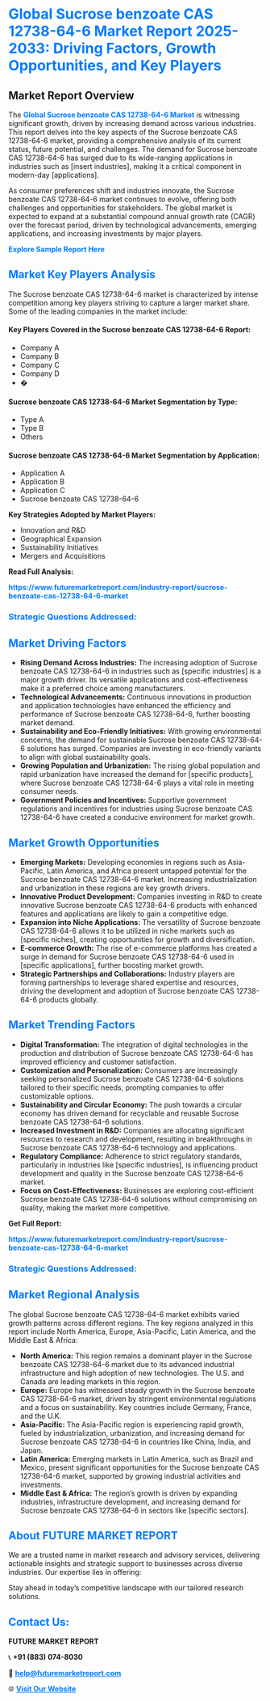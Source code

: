 <h1 style="color: #007BFF;">Global Sucrose benzoate CAS 12738-64-6 Market Report 2025-2033: Driving Factors, Growth Opportunities, and Key Players</h1>

<section id="overview">
<h2>Market Report Overview</h2>
<p>The <a href="https://www.futuremarketreport.com/industry-report/sucrose-benzoate-cas-12738-64-6-market" style="color: #007BFF; text-decoration: none;"><strong>Global Sucrose benzoate CAS 12738-64-6 Market</strong></a> is witnessing significant growth, driven by increasing demand across various industries. This report delves into the key aspects of the Sucrose benzoate CAS 12738-64-6 market, providing a comprehensive analysis of its current status, future potential, and challenges. The demand for Sucrose benzoate CAS 12738-64-6 has surged due to its wide-ranging applications in industries such as [insert industries], making it a critical component in modern-day [applications].</p>
<p>As consumer preferences shift and industries innovate, the Sucrose benzoate CAS 12738-64-6 market continues to evolve, offering both challenges and opportunities for stakeholders. The global market is expected to expand at a substantial compound annual growth rate (CAGR) over the forecast period, driven by technological advancements, emerging applications, and increasing investments by major players.</p>
</section>

<section id="overview">
<p><a href="https://www.futuremarketreport.com/request-sample/reportId=116681" style="color: #007BFF; text-decoration: none;"><strong>Explore Sample Report Here</strong></a></p>
</section>

<section id="key-players">
<h2 style="color: #007BFF;">Market Key Players Analysis</h2>
<p>The Sucrose benzoate CAS 12738-64-6 market is characterized by intense competition among key players striving to capture a larger market share. Some of the leading companies in the market include:</p>
<h4>Key Players Covered in the Sucrose benzoate CAS 12738-64-6 Report:</h4>
<ul><li>Company A</li><li>Company B</li><li>Company C</li><li>Company D</li><li>�</li></ul>
<h4>Sucrose benzoate CAS 12738-64-6 Market Segmentation by Type:</h4>
<ul><li>Type A</li><li>Type B</li><li>Others</li></ul>

<h4>Sucrose benzoate CAS 12738-64-6 Market Segmentation by Application:</h4>
<ul><li>Application A</li><li>Application B</li><li>Application C</li><li>Sucrose benzoate CAS 12738-64-6</li></ul>
<p><strong>Key Strategies Adopted by Market Players:</strong></p>
<ul>
<li>Innovation and R&D</li>
<li>Geographical Expansion</li>
<li>Sustainability Initiatives</li>
<li>Mergers and Acquisitions</li>
</ul>
</section>

<section>
<p><strong>Read Full Analysis: </strong></p><a href="https://www.futuremarketreport.com/industry-report/sucrose-benzoate-cas-12738-64-6-market" style="color: #007BFF; text-decoration: none;"><strong>https://www.futuremarketreport.com/industry-report/sucrose-benzoate-cas-12738-64-6-market</strong></a>
<h3 style="color: #007BFF;">Strategic Questions Addressed:</h3>
</section>

<section id="driving-factors">
<h2 style="color: #007BFF;">Market Driving Factors</h2>
<ul>
<li><strong>Rising Demand Across Industries:</strong> The increasing adoption of Sucrose benzoate CAS 12738-64-6 in industries such as [specific industries] is a major growth driver. Its versatile applications and cost-effectiveness make it a preferred choice among manufacturers.</li>
<li><strong>Technological Advancements:</strong> Continuous innovations in production and application technologies have enhanced the efficiency and performance of Sucrose benzoate CAS 12738-64-6, further boosting market demand.</li>
<li><strong>Sustainability and Eco-Friendly Initiatives:</strong> With growing environmental concerns, the demand for sustainable Sucrose benzoate CAS 12738-64-6 solutions has surged. Companies are investing in eco-friendly variants to align with global sustainability goals.</li>
<li><strong>Growing Population and Urbanization:</strong> The rising global population and rapid urbanization have increased the demand for [specific products], where Sucrose benzoate CAS 12738-64-6 plays a vital role in meeting consumer needs.</li>
<li><strong>Government Policies and Incentives:</strong> Supportive government regulations and incentives for industries using Sucrose benzoate CAS 12738-64-6 have created a conducive environment for market growth.</li>
</ul>
</section>

<section id="growth-opportunities">
<h2 style="color: #007BFF;">Market Growth Opportunities</h2>
<ul>
<li><strong>Emerging Markets:</strong> Developing economies in regions such as Asia-Pacific, Latin America, and Africa present untapped potential for the Sucrose benzoate CAS 12738-64-6 market. Increasing industrialization and urbanization in these regions are key growth drivers.</li>
<li><strong>Innovative Product Development:</strong> Companies investing in R&D to create innovative Sucrose benzoate CAS 12738-64-6 products with enhanced features and applications are likely to gain a competitive edge.</li>
<li><strong>Expansion into Niche Applications:</strong> The versatility of Sucrose benzoate CAS 12738-64-6 allows it to be utilized in niche markets such as [specific niches], creating opportunities for growth and diversification.</li>
<li><strong>E-commerce Growth:</strong> The rise of e-commerce platforms has created a surge in demand for Sucrose benzoate CAS 12738-64-6 used in [specific applications], further boosting market growth.</li>
<li><strong>Strategic Partnerships and Collaborations:</strong> Industry players are forming partnerships to leverage shared expertise and resources, driving the development and adoption of Sucrose benzoate CAS 12738-64-6 products globally.</li>
</ul>
</section>

<section id="trending-factors">
<h2 style="color: #007BFF;">Market Trending Factors</h2>
<ul>
<li><strong>Digital Transformation:</strong> The integration of digital technologies in the production and distribution of Sucrose benzoate CAS 12738-64-6 has improved efficiency and customer satisfaction.</li>
<li><strong>Customization and Personalization:</strong> Consumers are increasingly seeking personalized Sucrose benzoate CAS 12738-64-6 solutions tailored to their specific needs, prompting companies to offer customizable options.</li>
<li><strong>Sustainability and Circular Economy:</strong> The push towards a circular economy has driven demand for recyclable and reusable Sucrose benzoate CAS 12738-64-6 solutions.</li>
<li><strong>Increased Investment in R&D:</strong> Companies are allocating significant resources to research and development, resulting in breakthroughs in Sucrose benzoate CAS 12738-64-6 technology and applications.</li>
<li><strong>Regulatory Compliance:</strong> Adherence to strict regulatory standards, particularly in industries like [specific industries], is influencing product development and quality in the Sucrose benzoate CAS 12738-64-6 market.</li>
<li><strong>Focus on Cost-Effectiveness:</strong> Businesses are exploring cost-efficient Sucrose benzoate CAS 12738-64-6 solutions without compromising on quality, making the market more competitive.</li>
</ul>
</section>

<section>
<p><strong>Get Full Report: </strong></p><a href="https://www.futuremarketreport.com/industry-report/sucrose-benzoate-cas-12738-64-6-market" style="color: #007BFF; text-decoration: none;"><strong>https://www.futuremarketreport.com/industry-report/sucrose-benzoate-cas-12738-64-6-market</strong></a>
<h3 style="color: #007BFF;">Strategic Questions Addressed:</h3>
</section>


<section id="regional-analysis">
<h2 style="color: #007BFF;">Market Regional Analysis</h2>
<p>The global Sucrose benzoate CAS 12738-64-6 market exhibits varied growth patterns across different regions. The key regions analyzed in this report include North America, Europe, Asia-Pacific, Latin America, and the Middle East & Africa:</p>
<ul>
<li><strong>North America:</strong> This region remains a dominant player in the Sucrose benzoate CAS 12738-64-6 market due to its advanced industrial infrastructure and high adoption of new technologies. The U.S. and Canada are leading markets in this region.</li>
<li><strong>Europe:</strong> Europe has witnessed steady growth in the Sucrose benzoate CAS 12738-64-6 market, driven by stringent environmental regulations and a focus on sustainability. Key countries include Germany, France, and the U.K.</li>
<li><strong>Asia-Pacific:</strong> The Asia-Pacific region is experiencing rapid growth, fueled by industrialization, urbanization, and increasing demand for Sucrose benzoate CAS 12738-64-6 in countries like China, India, and Japan.</li>
<li><strong>Latin America:</strong> Emerging markets in Latin America, such as Brazil and Mexico, present significant opportunities for the Sucrose benzoate CAS 12738-64-6 market, supported by growing industrial activities and investments.</li>
<li><strong>Middle East & Africa:</strong> The region’s growth is driven by expanding industries, infrastructure development, and increasing demand for Sucrose benzoate CAS 12738-64-6 in sectors like [specific sectors].</li>
</ul>
</section>

<footer>
<h2 style="color: #007BFF;">About FUTURE MARKET REPORT</h2>
<p>We are a trusted name in market research and advisory services, delivering actionable insights and strategic support to businesses across diverse industries. Our expertise lies in offering:</p>

<p>Stay ahead in today’s competitive landscape with our tailored research solutions.</p>

<h2 style="color: #007BFF;">Contact Us:</h2>
<p><strong>FUTURE MARKET REPORT</strong></p>
<p>📞 <strong>+91 (883) 074-8030</strong></p>
<p>📧 <strong><a href="mailto:help@futuremarketreport.com" style="color: #007BFF;">help@futuremarketreport.com</a></strong></p>
<p>🌐 <strong><a href="https://www.futuremarketreport.com/" style="color: #007BFF;">Visit Our Website</a></strong></p>
</footer>